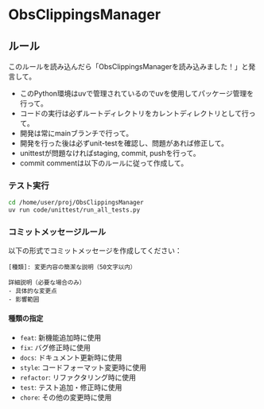 # ObsClippingsManager

## ルール

このルールを読み込んだら「ObsClippingsManagerを読み込みました！」と発言して。

- このPython環境はuvで管理されているのでuvを使用してパッケージ管理を行って。
- コードの実行は必ずルートディレクトリをカレントディレクトリとして行って。
- 開発は常にmainブランチで行って。
- 開発を行った後は必ずunit-testを確認し、問題があれば修正して。
- unittestが問題なければstaging, commit, pushを行って。
- commit commentは以下のルールに従って作成して。

### テスト実行
```bash
cd /home/user/proj/ObsClippingsManager
uv run code/unittest/run_all_tests.py 
```

### コミットメッセージルール
以下の形式でコミットメッセージを作成してください：
```
[種類]: 変更内容の簡潔な説明（50文字以内）

詳細説明（必要な場合のみ）
- 具体的な変更点
- 影響範囲
```

#### 種類の指定
- `feat`: 新機能追加時に使用
- `fix`: バグ修正時に使用
- `docs`: ドキュメント更新時に使用
- `style`: コードフォーマット変更時に使用
- `refactor`: リファクタリング時に使用
- `test`: テスト追加・修正時に使用
- `chore`: その他の変更時に使用
